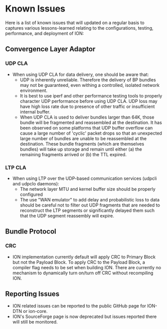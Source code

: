 # Known Issues

Here is a list of known issues that will updated on a regular basis to captures various lessons-learned relating to the configurations, testing, performance, and deployment of ION:

## Convergence Layer Adaptor

### UDP CLA ###

* When using UDP CLA for data delivery, one should be aware that:
   * UDP is inherently unreliable. Therefore the delivery of BP bundles may not be guaranteed, even withing a controlled, isolated network environment.
   * It is best to use iperf and other performance testing tools to properly character UDP performance before using UDP CLA. UDP loss may have high loss rate due to presence of other traffic or insufficient internal buffer.
   * When UDP CLA is used to deliver bundles larger than 64K, those bundle will be fragmented and reassembled at the destination. It has been observed on some platforms that UDP buffer overflow can cause a large number of 'cyclic' packet drops so that an unexpected large number of bundles are unable to be reassembled at the destination. These bundle fragments (which are themselves bundles) will take up storage and remain until either (a) the remaining fragments arrived or (b) the TTL expired.

### LTP CLA ###

* When using LTP over the UDP-based communication services (udpcli and udpclo daemons):
   * The network layer MTU and kernel buffer size should be properly configured
   * The use "WAN emulator" to add delay and probabilistic loss to data should be careful not to filter out UDP fragments that are needed to reconstruct the LTP segments or significantly delayed them such that the UDP segment reassembly will expire.

## Bundle Protocol ##

### CRC ###

* ION implementation currently default will apply CRC to Primary Block but not the Payload Block. To apply CRC to the Payload Block, a compiler flag needs to be set when building ION. There are currently no mechanism to dynamically turn on/turn off CRC without recompiling ION.

## Reporting Issues ##

* ION related issues can be reported to the public GitHub page for ION-DTN or ion-core.
* ION's SourceForge page is now deprecated but issues reported there will still be monitored.


